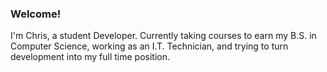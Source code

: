 ### Welcome!

I'm Chris, a student Developer. 
Currently taking courses to earn my B.S. in Computer Science, working as an I.T. Technician, and trying to turn development into my full time position.
